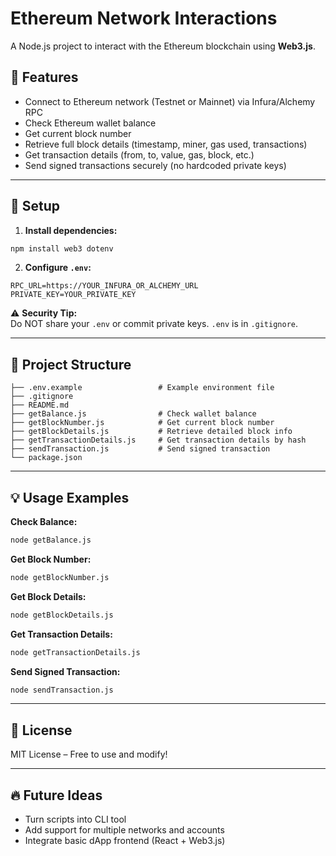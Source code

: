 # Ethereum Network Interactions

A Node.js project to interact with the Ethereum blockchain using **Web3.js**.

## 📌 Features

- Connect to Ethereum network (Testnet or Mainnet) via Infura/Alchemy RPC
- Check Ethereum wallet balance
- Get current block number
- Retrieve full block details (timestamp, miner, gas used, transactions)
- Get transaction details (from, to, value, gas, block, etc.)
- Send signed transactions securely (no hardcoded private keys)

---

## 🚀 Setup

1. **Install dependencies:**

```bash
npm install web3 dotenv
```

2. **Configure `.env`:**

```env
RPC_URL=https://YOUR_INFURA_OR_ALCHEMY_URL
PRIVATE_KEY=YOUR_PRIVATE_KEY
```

⚠️ **Security Tip:**  
Do NOT share your `.env` or commit private keys. `.env` is in `.gitignore`.

---

## 📂 Project Structure

```
├── .env.example                 # Example environment file
├── .gitignore
├── README.md
├── getBalance.js                # Check wallet balance
├── getBlockNumber.js            # Get current block number
├── getBlockDetails.js           # Retrieve detailed block info
├── getTransactionDetails.js     # Get transaction details by hash
├── sendTransaction.js           # Send signed transaction
└── package.json
```

---

## 💡 Usage Examples

**Check Balance:**

```bash
node getBalance.js
```

**Get Block Number:**

```bash
node getBlockNumber.js
```

**Get Block Details:**

```bash
node getBlockDetails.js
```

**Get Transaction Details:**

```bash
node getTransactionDetails.js
```

**Send Signed Transaction:**

```bash
node sendTransaction.js
```

---

## 📜 License

MIT License – Free to use and modify!

---

## 🔥 Future Ideas

- Turn scripts into CLI tool
- Add support for multiple networks and accounts
- Integrate basic dApp frontend (React + Web3.js)
